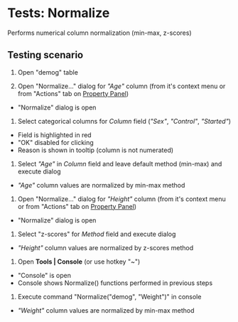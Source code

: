 <!-- TITLE: Tests: Normalize -->
<!-- SUBTITLE: -->

# Tests: Normalize

Performs numerical column normalization (min-max, z-scores)

## Testing scenario

1. Open "demog" table

1. Open "Normalize..." dialog for *"Age"* column (from it's context menu or from "Actions" tab
   on [Property Panel](../../overview/navigation.md#properties))

* "Normalize" dialog is open

1. Select categorical columns for *Column* field (*"Sex"*, *"Control"*, *"Started"*)

* Field is highlighted in red
* "OK" disabled for clicking
* Reason is shown in tooltip (column is not numerated)

1. Select *"Age"* in *Column* field and leave default method (min-max) and execute dialog

* *"Age"* column values are normalized by min-max method

1. Open "Normalize..." dialog for *"Height"* column (from it's context menu or from "Actions" tab
   on [Property Panel](../../overview/navigation.md#properties))

* "Normalize" dialog is open

1. Select "z-scores" for *Method* field and execute dialog

* *"Height"* column values are normalized by z-scores method

1. Open **Tools | Console** (or use hotkey "~")

* "Console"  is open
* Console shows Normalize() functions performed in previous steps

1. Execute command "Normalize("demog", "Weight")" in console

* *"Weight"* column values are normalized by min-max method
